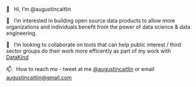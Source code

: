 👋  &nbsp; Hi, I’m @augustincaitlin

👀  &nbsp; I’m interested in building open source data products to allow more organizations and individuals benefit from the power of data science & data engineering.

💞️ &nbsp; I’m looking to collaborate on tools that can help public interest / third sector groups do their work more efficently as part of my work with [DataKind](https://www.datakind.org/)

📫  &nbsp; How to reach me - tweet at me [@augustincaitlin](https://twitter.com/augustincaitlin) or email augustincaitlin@gmail.com 

<!---
augustincaitlin/augustincaitlin is a ✨ special ✨ repository because its `README.md` (this file) appears on your GitHub profile.
You can click the Preview link to take a look at your changes.
--->
